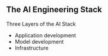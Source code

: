 ## The AI Engineering Stack

Three Layers of the AI Stack
- Application development
- Model development
- Infrastructure


